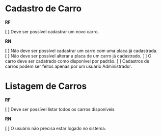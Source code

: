 # Cadastro de Carro

**RF**

[ ] Deve ser possível cadastrar um novo carro.

**RN**

[ ] Não deve ser possível cadastrar um carro com uma placa já cadastrada.
[ ] Não deve ser possível alterar a placa de um carro já cadastrado.
[ ] O carro deve ser cadatrado como disponível por padrão.
[ ] Cadastros de carros podem ser feitos apenas por um usuário Administrador.

# Listagem de Carros

**RF**

[ ] Deve ser possível listar todos os carros disponíveis

**RN**

[ ] O usuário não precisa estar logado no sistema.

